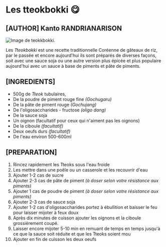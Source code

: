# Les tteokbokki 😋

## [AUTHOR] Kanto RANDRIANARISON

![Image de teokkbokki.](https://plantd.co/wp-content/uploads/2020/01/Tteokbokki-Cheesy-Korean-Rice-Cakes-500x375.png "Miam 😋")

Les *Tteokbokki* est une recette traditionnelle Coréenne de gâteaux de riz, par le passée et encore aujourd'hui ils sont préparés de diverses façons, soit avec une sauce soja ou une autre version plus épicée et plus populaire aujourd'hui avec un sauce à base de piments et pâte de piments.

## [INGREDIENTS]

* 500g de *Tteok* tubulaires,
* De la poudre de piment rouge fine *(Gochugaru)*
* De la pâte de piment rouge *(Gochujang)*
* De l'oligosaccharides - fructose *(oligo dang)*
* De la sauce soja
* Un oignon (facultatif pour ceux qui n'aiment pas les oignons)
* De la ciboule *(facultatif)*
* Deux oeufs durs *(facultatif)*
* De l'eau environ 500-600ml

## [PREPARATION]

1. Rincez rapidement les Tteoks sous l'eau froide
2. Les mettre dans une poêle ou un casserole et les recouvrir d'eau
3. Ajouter 1-2 cas de sucre
4. Ajouter 2-3 cas de pâte de piment *(à doser selon votre résistance aux piments)*
5. Ajouter 1 cas de poudre de piment *(à doser selon votre résistance aux piments)*
6. Ajouter 2-3 cas de sauce soja
7. Ajouter 1-2 cas d'oligosaccharides
portez à ébullition et baisser le feu pour laisser mijoter à feux doux
8. Après dix minutes de cuisson ajouter les oignons et la ciboule grossièrement coupé.
9. Laisser encore mijoter 5-10 min en remuant de temps en temps jusqu'à ce que la sauce soit réduite et que les Tteoks soient mou
10. Ajouter en fin de cuisson les deux oeufs